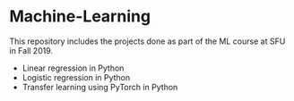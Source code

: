 # Machine-Learning

This repository includes the projects done as part of the ML course at SFU in Fall 2019.

- Linear regression in Python
- Logistic regression in Python
- Transfer learning using PyTorch in Python
